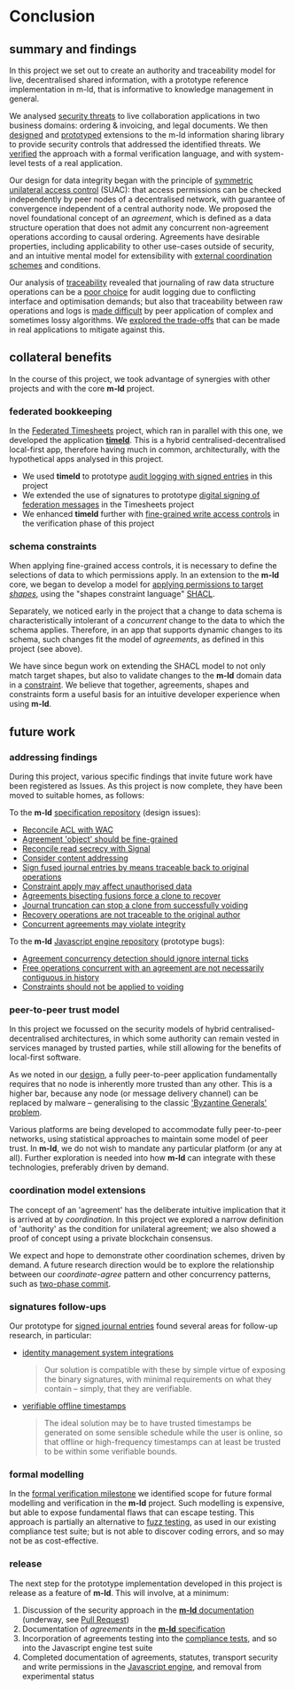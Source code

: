 # Conclusion

## summary and findings
In this project we set out to create an authority and traceability model for live, decentralised shared information, with a prototype reference implementation in m-ld, that is informative to knowledge management in general.

We analysed [security threats](../threats) to live collaboration applications in two business domains: ordering & invoicing, and legal documents. We then [designed](../design) and [prototyped](../prototype) extensions to the m-ld information sharing library to provide security controls that addressed the identified threats. We [verified](../verification) the approach with a formal verification language, and with system-level tests of a real application.

Our design for data integrity began with the principle of [symmetric unilateral access control](../design/suac.md) (SUAC): that access permissions can be checked independently by peer nodes of a decentralised network, with guarantee of convergence independent of a central authority node. We proposed the novel foundational concept of an _agreement_, which is defined as a data structure operation that does not admit any concurrent non-agreement operations according to causal ordering. Agreements have desirable properties, including applicability to other use-cases outside of security, and an intuitive mental model for extensibility with [external coordination schemes](https://github.com/m-ld/m-ld-iroha) and conditions.

Our analysis of [traceability](../design/traceability.md) revealed that journaling of raw data structure operations can be a [poor choice](../design/traceability.md#1-journal) for audit logging due to conflicting interface and optimisation demands; but also that traceability between raw operations and logs is [made difficult](../design/traceability.md#3-updates) by peer application of complex and sometimes lossy algorithms. We [explored the trade-offs](https://github.com/m-ld/timeld/pull/50) that can be made in real applications to mitigate against this.

## collateral benefits

In the course of this project, we took advantage of synergies with other projects and with the core **m-ld** project.

### federated bookkeeping

In the [Federated Timesheets](https://github.com/federatedbookkeeping/timesheets) project, which ran in parallel with this one, we developed the application [**timeld**](https://github.com/m-ld/timeld). This is a hybrid centralised-decentralised local-first app, therefore having much in common, architecturally, with the hypothetical apps analysed in this project.

- We used **timeld** to prototype [audit logging with signed entries](https://github.com/m-ld/timeld/pull/50) in this project
- We extended the use of signatures to prototype [digital signing of federation messages](https://github.com/m-ld/timeld/pull/96) in the Timesheets project
- We enhanced **timeld** further with [fine-grained write access controls](https://github.com/m-ld/timeld/pull/103) in the verification phase of this project

### schema constraints

When applying fine-grained access controls, it is necessary to define the selections of data to which permissions apply. In an extension to the **m-ld** core, we began to develop a model for [applying permissions to target _shapes_](https://js.m-ld.org/classes/writepermitted.html), using the "shapes constraint language" [SHACL](https://www.w3.org/TR/shacl/).

Separately, we noticed early in the project that a change to data schema is characteristically intolerant of a _concurrent_ change to the data to which the schema applies. Therefore, in an app that supports dynamic changes to its schema, such changes fit the model of _agreements_, as defined in this project (see above).

We have since begun work on extending the SHACL model to not only match target shapes, but also to validate changes to the **m-ld** domain data in a [constraint](https://spec.m-ld.org/#constraints). We believe that together, agreements, shapes and constraints form a useful basis for an intuitive developer experience when using **m-ld**.

## future work

### addressing findings

During this project, various specific findings that invite future work have been registered as Issues. As this project is now complete, they have been moved to suitable homes, as follows:

To the **m-ld** [specification repository](https://github.com/m-ld/m-ld-spec/issues) (design issues):
- [Reconcile ACL with WAC](https://github.com/m-ld/m-ld-security-spec/issues/8)
- [Agreement 'object' should be fine-grained](https://github.com/m-ld/m-ld-security-spec/issues/9)
- [Reconcile read secrecy with Signal](https://github.com/m-ld/m-ld-security-spec/issues/11)
- [Consider content addressing](https://github.com/m-ld/m-ld-security-spec/issues/12)
- [Sign fused journal entries by means traceable back to original operations](https://github.com/m-ld/m-ld-security-spec/issues/18)
- [Constraint apply may affect unauthorised data](https://github.com/m-ld/m-ld-security-spec/issues/23)
- [Agreements bisecting fusions force a clone to recover](https://github.com/m-ld/m-ld-security-spec/issues/24)
- [Journal truncation can stop a clone from successfully voiding](https://github.com/m-ld/m-ld-security-spec/issues/25)
- [Recovery operations are not traceable to the original author](https://github.com/m-ld/m-ld-security-spec/issues/26)
- [Concurrent agreements may violate integrity](https://github.com/m-ld/m-ld-security-spec/issues/27)

To the **m-ld** [Javascript engine repository](https://github.com/m-ld/m-ld-js/issues) (prototype bugs):
- [Agreement concurrency detection should ignore internal ticks](https://github.com/m-ld/m-ld-security-spec/issues/16)
- [Free operations concurrent with an agreement are not necessarily contiguous in history](https://github.com/m-ld/m-ld-security-spec/issues/17)
- [Constraints should not be applied to voiding](https://github.com/m-ld/m-ld-security-spec/issues/20)

### peer-to-peer trust model

In this project we focussed on the security models of hybrid centralised-decentralised architectures, in which some authority can remain vested in services managed by trusted parties, while still allowing for the benefits of local-first software.

As we noted in our [design](https://github.com/m-ld/m-ld-security-spec/blob/main/design/suac.md#trust), a fully peer-to-peer application fundamentally requires that no node is inherently more trusted than any other. This is a higher bar, because any node (or message delivery channel) can be replaced by malware – generalising to the classic ['Byzantine Generals' problem](https://www.microsoft.com/en-us/research/publication/byzantine-generals-problem/?from=http%3A%2F%2Fresearch.microsoft.com%2Fen-us%2Fum%2Fpeople%2Flamport%2Fpubs%2Fbyz.pdf).

Various platforms are being developed to accommodate fully peer-to-peer networks, using statistical approaches to maintain some model of peer trust. In **m-ld**, we do not wish to mandate any particular platform (or any at all). Further exploration is needed into how **m-ld** can integrate with these technologies, preferably driven by demand.

### coordination model extensions

The concept of an 'agreement' has the deliberate intuitive implication that it is arrived at by _coordination_. In this project we explored a narrow definition of 'authority' as the condition for unilateral agreement; we also showed a proof of concept using a private blockchain consensus.

We expect and hope to demonstrate other coordination schemes, driven by demand. A future research direction would be to explore the relationship between our _coordinate-agree_ pattern and other concurrency patterns, such as [two-phase commit](../verification/formal%20verification.md#agreements-as-a-generalisation-of-two-phase-commit).

### signatures follow-ups

Our prototype for [signed journal entries](https://github.com/m-ld/timeld/pull/50) found several areas for follow-up research, in particular:

- [identity management system integrations](https://github.com/m-ld/timeld/pull/50#:~:text=In%20some%20systems%2C%20it%20may%20be%20required%20to%20provide%20externally%2Dverifiable%20signatures)
  > Our solution is compatible with these by simple virtue of exposing the binary signatures, with minimal requirements on what they contain – simply, that they are verifiable.
- [verifiable offline timestamps](https://github.com/m-ld/timeld/pull/50#:~:text=faithfully%20representing%20the%20time)
  > The ideal solution may be to have trusted timestamps be generated on some sensible schedule while the user is online, so that offline or high-frequency timestamps can at least be trusted to be within some verifiable bounds.

### formal modelling

In the [formal verification milestone](../verification/formal%20verification.md#conclusions--future-work) we identified scope for future formal modelling and verification in the **m-ld** project. Such modelling is expensive, but able to expose fundamental flaws that can escape testing. This approach is partially an alternative to [fuzz testing](https://news.ycombinator.com/item?id=33824909), as used in our existing compliance test suite; but is not able to discover coding errors, and so may not be as cost-effective.

### release

The next step for the prototype implementation developed in this project is release as a feature of **m-ld**. This will involve, at a minimum:

1. Discussion of the security approach in the [**m-ld** documentation](https://m-ld.org/doc/#security) (underway, see [Pull Request](https://github.com/m-ld/m-ld-website/pull/80))
2. Documentation of _agreements_ in the [**m-ld** specification](https://spec.m-ld.org/)
3. Incorporation of agreements testing into the [compliance tests](https://github.com/m-ld/m-ld-spec/tree/master/compliance), and so into the Javascript engine test suite
4. Completed documentation of agreements, statutes, transport security and write permissions in the [Javascript engine](https://js.m-ld.org/), and removal from experimental status